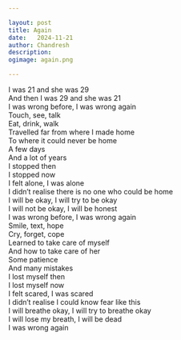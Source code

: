 ```yaml
---

layout: post
title: Again
date:	2024-11-21
author:	Chandresh
description:
ogimage: again.png

---
```


I was 21 and she was 29 <br>
And then I was 29 and she was 21 <br>
I was wrong before, I was wrong again <br>
Touch, see, talk <br>
Eat, drink, walk <br>
Travelled far from where I made home <br>
To where it could never be home <br>
A few days <br>
And a lot of years <br>
I stopped then <br>
I stopped now <br>
I felt alone, I was alone <br>
I didn’t realise there is no one who could be home <br>
I will be okay, I will try to be okay <br>
I will not be okay, I will be honest <br>
I was wrong before, I was wrong again <br>
Smile, text, hope <br>
Cry, forget, cope <br>
Learned to take care of myself <br>
And how to take care of her <br>
Some patience <br>
And many mistakes <br>
I lost myself then <br>
I lost myself now <br>
I felt scared, I was scared <br>
I didn’t realise I could know fear like this <br>
I will breathe okay, I will try to breathe okay <br>
I will lose my breath, I will be dead <br>
I was wrong again

